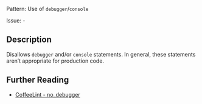 Pattern: Use of `debugger`/`console`

Issue: -

## Description

Disallows `debugger` and/or `console` statements. In general, these statements aren’t appropriate for production code.

## Further Reading

* [CoffeeLint - no_debugger](https://coffeelint.github.io/#options)